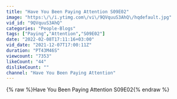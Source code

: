 ```yaml
---
title: "Have You Been Paying Attention S09E02"
image: "https:\/\/i.ytimg.com\/vi\/9QVquuS3AhQ\/hqdefault.jpg"
vid_id: "9QVquuS3AhQ"
categories: "People-Blogs"
tags: ["Paying","Attention","S09E02"]
date: "2022-02-08T17:11:16+03:00"
vid_date: "2021-12-07T17:00:11Z"
duration: "PT43M46S"
viewcount: "7353"
likeCount: "44"
dislikeCount: ""
channel: "Have You Been Paying Attention"
---
```

{% raw %}Have You Been Paying Attention S09E02{% endraw %}
